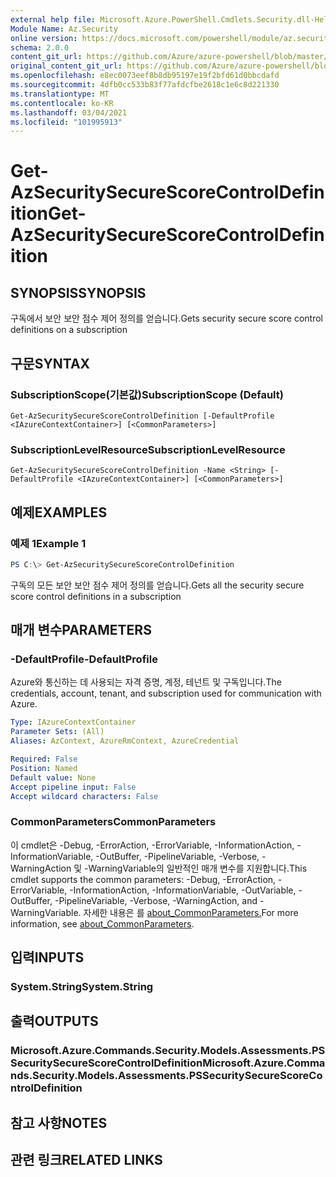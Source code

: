 ```yaml
---
external help file: Microsoft.Azure.PowerShell.Cmdlets.Security.dll-Help.xml
Module Name: Az.Security
online version: https://docs.microsoft.com/powershell/module/az.security/Get-AzSecuritySecureScoreControlDefinition
schema: 2.0.0
content_git_url: https://github.com/Azure/azure-powershell/blob/master/src/Security/Security/help/Get-AzSecuritySecureScoreControlDefinition.md
original_content_git_url: https://github.com/Azure/azure-powershell/blob/master/src/Security/Security/help/Get-AzSecuritySecureScoreControlDefinition.md
ms.openlocfilehash: e8ec0073eef8b8db95197e19f2bfd61d0bbcdafd
ms.sourcegitcommit: 4dfb0cc533b83f77afdcfbe2618c1e6c8d221330
ms.translationtype: MT
ms.contentlocale: ko-KR
ms.lasthandoff: 03/04/2021
ms.locfileid: "101995913"
---
```

# <span data-ttu-id="b5fc8-101">Get-AzSecuritySecureScoreControlDefinition</span><span class="sxs-lookup"><span data-stu-id="b5fc8-101">Get-AzSecuritySecureScoreControlDefinition</span></span>

## <span data-ttu-id="b5fc8-102">SYNOPSIS</span><span class="sxs-lookup"><span data-stu-id="b5fc8-102">SYNOPSIS</span></span>
<span data-ttu-id="b5fc8-103">구독에서 보안 보안 점수 제어 정의를 얻습니다.</span><span class="sxs-lookup"><span data-stu-id="b5fc8-103">Gets security secure score control definitions on a subscription</span></span>

## <span data-ttu-id="b5fc8-104">구문</span><span class="sxs-lookup"><span data-stu-id="b5fc8-104">SYNTAX</span></span>

### <span data-ttu-id="b5fc8-105">SubscriptionScope(기본값)</span><span class="sxs-lookup"><span data-stu-id="b5fc8-105">SubscriptionScope (Default)</span></span>
```
Get-AzSecuritySecureScoreControlDefinition [-DefaultProfile <IAzureContextContainer>] [<CommonParameters>]
```

### <span data-ttu-id="b5fc8-106">SubscriptionLevelResource</span><span class="sxs-lookup"><span data-stu-id="b5fc8-106">SubscriptionLevelResource</span></span>
```
Get-AzSecuritySecureScoreControlDefinition -Name <String> [-DefaultProfile <IAzureContextContainer>] [<CommonParameters>]
```

## <span data-ttu-id="b5fc8-107">예제</span><span class="sxs-lookup"><span data-stu-id="b5fc8-107">EXAMPLES</span></span>

### <span data-ttu-id="b5fc8-108">예제 1</span><span class="sxs-lookup"><span data-stu-id="b5fc8-108">Example 1</span></span>
```powershell
PS C:\> Get-AzSecuritySecureScoreControlDefinition
```

<span data-ttu-id="b5fc8-109">구독의 모든 보안 보안 점수 제어 정의를 얻습니다.</span><span class="sxs-lookup"><span data-stu-id="b5fc8-109">Gets all the security secure score control definitions in a subscription</span></span>

## <span data-ttu-id="b5fc8-110">매개 변수</span><span class="sxs-lookup"><span data-stu-id="b5fc8-110">PARAMETERS</span></span>

### <span data-ttu-id="b5fc8-111">-DefaultProfile</span><span class="sxs-lookup"><span data-stu-id="b5fc8-111">-DefaultProfile</span></span>
<span data-ttu-id="b5fc8-112">Azure와 통신하는 데 사용되는 자격 증명, 계정, 테넌트 및 구독입니다.</span><span class="sxs-lookup"><span data-stu-id="b5fc8-112">The credentials, account, tenant, and subscription used for communication with Azure.</span></span>

```yaml
Type: IAzureContextContainer
Parameter Sets: (All)
Aliases: AzContext, AzureRmContext, AzureCredential

Required: False
Position: Named
Default value: None
Accept pipeline input: False
Accept wildcard characters: False
```

### <span data-ttu-id="b5fc8-113">CommonParameters</span><span class="sxs-lookup"><span data-stu-id="b5fc8-113">CommonParameters</span></span>
<span data-ttu-id="b5fc8-114">이 cmdlet은 -Debug, -ErrorAction, -ErrorVariable, -InformationAction, -InformationVariable, -OutBuffer, -PipelineVariable, -Verbose, -WarningAction 및 -WarningVariable의 일반적인 매개 변수를 지원합니다.</span><span class="sxs-lookup"><span data-stu-id="b5fc8-114">This cmdlet supports the common parameters: -Debug, -ErrorAction, -ErrorVariable, -InformationAction, -InformationVariable, -OutVariable, -OutBuffer, -PipelineVariable, -Verbose, -WarningAction, and -WarningVariable.</span></span> <span data-ttu-id="b5fc8-115">자세한 내용은 를 [about_CommonParameters.](http://go.microsoft.com/fwlink/?LinkID=113216)</span><span class="sxs-lookup"><span data-stu-id="b5fc8-115">For more information, see [about_CommonParameters](http://go.microsoft.com/fwlink/?LinkID=113216).</span></span>

## <span data-ttu-id="b5fc8-116">입력</span><span class="sxs-lookup"><span data-stu-id="b5fc8-116">INPUTS</span></span>

### <span data-ttu-id="b5fc8-117">System.String</span><span class="sxs-lookup"><span data-stu-id="b5fc8-117">System.String</span></span>

## <span data-ttu-id="b5fc8-118">출력</span><span class="sxs-lookup"><span data-stu-id="b5fc8-118">OUTPUTS</span></span>

### <span data-ttu-id="b5fc8-119">Microsoft.Azure.Commands.Security.Models.Assessments.PSSecuritySecureScoreControlDefinition</span><span class="sxs-lookup"><span data-stu-id="b5fc8-119">Microsoft.Azure.Commands.Security.Models.Assessments.PSSecuritySecureScoreControlDefinition</span></span>

## <span data-ttu-id="b5fc8-120">참고 사항</span><span class="sxs-lookup"><span data-stu-id="b5fc8-120">NOTES</span></span>

## <span data-ttu-id="b5fc8-121">관련 링크</span><span class="sxs-lookup"><span data-stu-id="b5fc8-121">RELATED LINKS</span></span>
